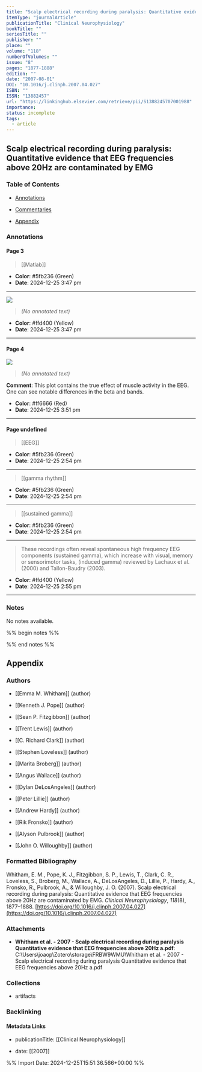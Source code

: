 ```yaml
---
title: "Scalp electrical recording during paralysis: Quantitative evidence that EEG frequencies above 20Hz are contaminated by EMG"
itemType: "journalArticle"
publicationTitle: "Clinical Neurophysiology"
bookTitle: ""
seriesTitle: ""
publisher: ""
place: ""
volume: "118"
numberOfVolumes: ""
issue: "8"
pages: "1877-1888"
edition: ""
date: "2007-08-01"
DOI: "10.1016/j.clinph.2007.04.027"
ISBN: ""
ISSN: "13882457"
url: "https://linkinghub.elsevier.com/retrieve/pii/S1388245707001988"
importance: 
status: incomplete
tags:
  - article
---
```


## Scalp electrical recording during paralysis: Quantitative evidence that EEG frequencies above 20Hz are contaminated by EMG

### Table of Contents

- [Annotations](#annotations)

+ [Commentaries](#commentaries)

- [Appendix](#appendix)

### Annotations




#### Page 3








> [[Matlab]]





- **Color**: #5fb236 (Green)
- **Date**: 2024-12-25 3:47 pm

---




![](<0 - Supplementary/images/whithamScalpElectricalRecording2007.md/image-3-x33-y469.png>)



> *(No annotated text)*




- **Color**: #ffd400 (Yellow)
- **Date**: 2024-12-25 3:47 pm

---



#### Page 4




![](<0 - Supplementary/images/whithamScalpElectricalRecording2007.md/image-4-x30-y139.png>)



> *(No annotated text)*



**Comment**: This plot contains the true effect of muscle activity in the EEG. One can see notable differences in the beta and bands.


- **Color**: #ff6666 (Red)
- **Date**: 2024-12-25 3:51 pm

---



#### Page undefined








> [[EEG]]





- **Color**: #5fb236 (Green)
- **Date**: 2024-12-25 2:54 pm

---








> [[gamma rhythm]]





- **Color**: #5fb236 (Green)
- **Date**: 2024-12-25 2:54 pm

---








> [[sustained gamma]]





- **Color**: #5fb236 (Green)
- **Date**: 2024-12-25 2:54 pm

---







> These recordings often reveal spontaneous high frequency EEG components (sustained gamma), which increase with visual, memory or sensorimotor tasks, (induced gamma) reviewed by Lachaux et al. (2000) and Tallon-Baudry (2003).





- **Color**: #ffd400 (Yellow)
- **Date**: 2024-12-25 2:55 pm

---





### Notes


No notes available.


%% begin notes %%

<!-- Write your personal notes here -->

%% end notes %%

## Appendix

### Authors


- [[Emma M. Whitham]] (author)

- [[Kenneth J. Pope]] (author)

- [[Sean P. Fitzgibbon]] (author)

- [[Trent Lewis]] (author)

- [[C. Richard Clark]] (author)

- [[Stephen Loveless]] (author)

- [[Marita Broberg]] (author)

- [[Angus Wallace]] (author)

- [[Dylan DeLosAngeles]] (author)

- [[Peter Lillie]] (author)

- [[Andrew Hardy]] (author)

- [[Rik Fronsko]] (author)

- [[Alyson Pulbrook]] (author)

- [[John O. Willoughby]] (author)




### Formatted Bibliography

Whitham, E. M., Pope, K. J., Fitzgibbon, S. P., Lewis, T., Clark, C. R., Loveless, S., Broberg, M., Wallace, A., DeLosAngeles, D., Lillie, P., Hardy, A., Fronsko, R., Pulbrook, A., & Willoughby, J. O. (2007). Scalp electrical recording during paralysis: Quantitative evidence that EEG frequencies above 20Hz are contaminated by EMG. _Clinical Neurophysiology_, _118_(8), 1877–1888. [https://doi.org/10.1016/j.clinph.2007.04.027](https://doi.org/10.1016/j.clinph.2007.04.027)




### Attachments


- **Whitham et al. - 2007 - Scalp electrical recording during paralysis Quantitative evidence that EEG frequencies above 20Hz a.pdf**: C:\Users\joaop\Zotero\storage\FRBW9WMU\Whitham et al. - 2007 - Scalp electrical recording during paralysis Quantitative evidence that EEG frequencies above 20Hz a.pdf




### Collections


- artifacts





### Backlinking


#### Metadata Links


- publicationTitle: [[Clinical Neurophysiology]]




- date: [[2007]]





<!-- Any additional notes or comments -->


%% Import Date: 2024-12-25T15:51:36.566+00:00 %%
